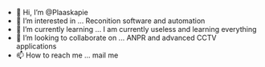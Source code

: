 - 👋 Hi, I’m @Plaaskapie
- 👀 I’m interested in ... Reconition software and automation
- 🌱 I’m currently learning ... I am currently useless and learning everything  
- 💞️ I’m looking to collaborate on ... ANPR and advanced CCTV applications
- 📫 How to reach me ... mail me 

<!---
Plaaskapie/Plaaskapie is a ✨ special ✨ repository because its `README.md` (this file) appears on your GitHub profile.
You can click the Preview link to take a look at your changes.
--->
